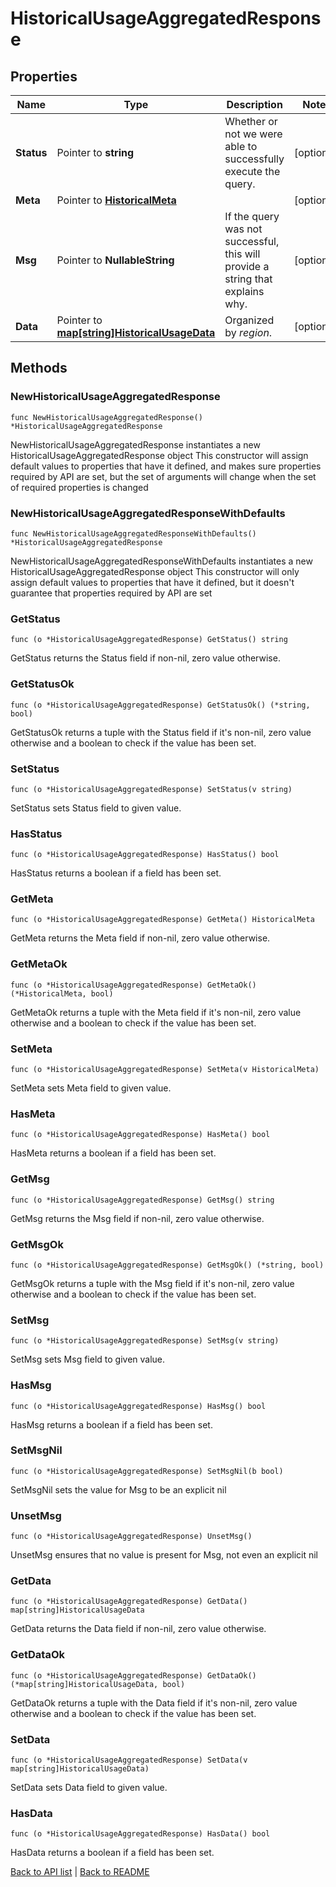 # HistoricalUsageAggregatedResponse

## Properties

Name | Type | Description | Notes
------------ | ------------- | ------------- | -------------
**Status** | Pointer to **string** | Whether or not we were able to successfully execute the query. | [optional] 
**Meta** | Pointer to [**HistoricalMeta**](HistoricalMeta.md) |  | [optional] 
**Msg** | Pointer to **NullableString** | If the query was not successful, this will provide a string that explains why. | [optional] 
**Data** | Pointer to [**map[string]HistoricalUsageData**](HistoricalUsageData.md) | Organized by *region*. | [optional] 

## Methods

### NewHistoricalUsageAggregatedResponse

`func NewHistoricalUsageAggregatedResponse() *HistoricalUsageAggregatedResponse`

NewHistoricalUsageAggregatedResponse instantiates a new HistoricalUsageAggregatedResponse object
This constructor will assign default values to properties that have it defined,
and makes sure properties required by API are set, but the set of arguments
will change when the set of required properties is changed

### NewHistoricalUsageAggregatedResponseWithDefaults

`func NewHistoricalUsageAggregatedResponseWithDefaults() *HistoricalUsageAggregatedResponse`

NewHistoricalUsageAggregatedResponseWithDefaults instantiates a new HistoricalUsageAggregatedResponse object
This constructor will only assign default values to properties that have it defined,
but it doesn't guarantee that properties required by API are set

### GetStatus

`func (o *HistoricalUsageAggregatedResponse) GetStatus() string`

GetStatus returns the Status field if non-nil, zero value otherwise.

### GetStatusOk

`func (o *HistoricalUsageAggregatedResponse) GetStatusOk() (*string, bool)`

GetStatusOk returns a tuple with the Status field if it's non-nil, zero value otherwise
and a boolean to check if the value has been set.

### SetStatus

`func (o *HistoricalUsageAggregatedResponse) SetStatus(v string)`

SetStatus sets Status field to given value.

### HasStatus

`func (o *HistoricalUsageAggregatedResponse) HasStatus() bool`

HasStatus returns a boolean if a field has been set.

### GetMeta

`func (o *HistoricalUsageAggregatedResponse) GetMeta() HistoricalMeta`

GetMeta returns the Meta field if non-nil, zero value otherwise.

### GetMetaOk

`func (o *HistoricalUsageAggregatedResponse) GetMetaOk() (*HistoricalMeta, bool)`

GetMetaOk returns a tuple with the Meta field if it's non-nil, zero value otherwise
and a boolean to check if the value has been set.

### SetMeta

`func (o *HistoricalUsageAggregatedResponse) SetMeta(v HistoricalMeta)`

SetMeta sets Meta field to given value.

### HasMeta

`func (o *HistoricalUsageAggregatedResponse) HasMeta() bool`

HasMeta returns a boolean if a field has been set.

### GetMsg

`func (o *HistoricalUsageAggregatedResponse) GetMsg() string`

GetMsg returns the Msg field if non-nil, zero value otherwise.

### GetMsgOk

`func (o *HistoricalUsageAggregatedResponse) GetMsgOk() (*string, bool)`

GetMsgOk returns a tuple with the Msg field if it's non-nil, zero value otherwise
and a boolean to check if the value has been set.

### SetMsg

`func (o *HistoricalUsageAggregatedResponse) SetMsg(v string)`

SetMsg sets Msg field to given value.

### HasMsg

`func (o *HistoricalUsageAggregatedResponse) HasMsg() bool`

HasMsg returns a boolean if a field has been set.

### SetMsgNil

`func (o *HistoricalUsageAggregatedResponse) SetMsgNil(b bool)`

 SetMsgNil sets the value for Msg to be an explicit nil

### UnsetMsg
`func (o *HistoricalUsageAggregatedResponse) UnsetMsg()`

UnsetMsg ensures that no value is present for Msg, not even an explicit nil
### GetData

`func (o *HistoricalUsageAggregatedResponse) GetData() map[string]HistoricalUsageData`

GetData returns the Data field if non-nil, zero value otherwise.

### GetDataOk

`func (o *HistoricalUsageAggregatedResponse) GetDataOk() (*map[string]HistoricalUsageData, bool)`

GetDataOk returns a tuple with the Data field if it's non-nil, zero value otherwise
and a boolean to check if the value has been set.

### SetData

`func (o *HistoricalUsageAggregatedResponse) SetData(v map[string]HistoricalUsageData)`

SetData sets Data field to given value.

### HasData

`func (o *HistoricalUsageAggregatedResponse) HasData() bool`

HasData returns a boolean if a field has been set.


[Back to API list](../README.md#documentation-for-api-endpoints) | [Back to README](../README.md)
